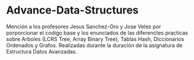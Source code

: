 # Advance-Data-Structures

Mención a los profesores Jesus Sanchez-Oro y Jose Velez por porporcionar el codigo base y los enunciados de las diferenctes practicas sobre Arboles (LCRS Tree, Array Binary Tree), Tablas Hash, Diccionarios Ordenados y Grafos. Realizadas durante la duración de la asignatura de Estructura Datos Avanzadas.

